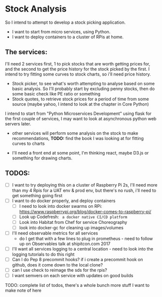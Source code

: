 # Stock Analysis

So I intend to attempt to develop a stock picking application.
* I want to start from micro services, using Python.
* I want to deploy containers to a cluster of RPis at home.

## The services:
I'll need 2 services first, 1 to pick stocks that are worth getting prices for, and the second to get the price history for the stock picked by the first. I intend to try fitting some curves to stock charts, so i'll need price history.

* Stock picker, to see what's worth attempting to analyse based on some basic analysis.
  So I'll probably start by excluding penny stocks, then do some basic check like PE ratio or something
* Stock quotes, to retrieve stock prices for a period of time from some source (maybe yahoo, I intend to look at the chapter in Core Python)

I intend to start from "Python Microservices Development" using flask for the first couple of services, I may want to look at asynchronous python web servers later.

* other services will perform some analysis on the stock to make recommendations, 
**TODO:** find the book I was looking at for fitting curves to charts

* I'll need a front end at some point, I'm thinking react, maybe D3.js or something for drawing charts.

## TODOS:
- [ ] I want to try deploying this on a cluster of Raspberry Pi 2s, I'll need more than my 4 Rpis for a UAT env & prod env, but there's no rush, i'll need to get something going first
- [ ] I want to do docker properly, and deploy containers
  - [ ] I need to look into docker swarms on RPi: https://www.raspberrypi.org/blog/docker-comes-to-raspberry-pi/
  - [ ] Look up Codefresh: ``` a docker native CI/CD platform```
  - [ ] Look into Habitat from Chef for service Choreography
  - [ ] look into docker-gc for cleaning up images/volumes
- [ ] I'll need observable metrics for all services
  - do I get that with a few lines to plug in prometheus - need to follow up on Observables talk at shipitcon.com 2017
- [ ] I'll want all services logging to a central location - need to look into the logging tutorials to do this right
- [ ] Can I do Pep 8 precommit hooks? if i create a precommit hook on github, does it come down to the local clone?
- [ ] can I use check to reimage the sds for the rpis? 
- [ ] I want semvers on each service with updates on good builds

TODO: complete list of todos, there's a whole bunch more stuff I want to make note of here
